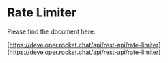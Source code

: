 # Rate Limiter

Please find the document here: 

[https://developer.rocket.chat/api/rest-api/rate-limiter](https://developer.rocket.chat/api/rest-api/rate-limiter)

